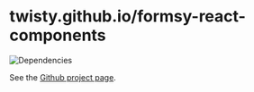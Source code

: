# twisty.github.io/formsy-react-components

![Dependencies](https://david-dm.org/twisty/formsy-react-components/gh-pages.svg)

See the [Github project page](https://github.com/twisty/formsy-react-components).
